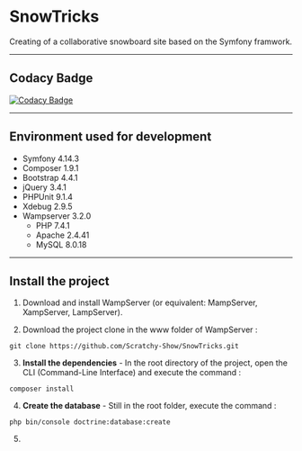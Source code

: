 # SnowTricks

Creating of a collaborative snowboard site based on the Symfony framwork.

------------------------------------------------------------------------------------------------------------------------------------------

## Codacy Badge
[![Codacy Badge](https://api.codacy.com/project/badge/Grade/67bb4f306de2474e8f4e34cafb0fa46b)](https://www.codacy.com/manual/Scratchy-Show/SnowTricks?utm_source=github.com&amp;utm_medium=referral&amp;utm_content=Scratchy-Show/SnowTricks&amp;utm_campaign=Badge_Grade)

------------------------------------------------------------------------------------------------------------------------------------------
## Environment used for development
  * Symfony 4.14.3
  * Composer 1.9.1
  * Bootstrap 4.4.1
  * jQuery 3.4.1
  * PHPUnit 9.1.4
  * Xdebug 2.9.5
  * Wampserver 3.2.0
    - PHP 7.4.1
    - Apache 2.4.41
    - MySQL 8.0.18
    
------------------------------------------------------------------------------------------------------------------------------------------

## Install the project
1. Download and install WampServer (or equivalent: MampServer, XampServer, LampServer).

2. Download the project clone in the www folder of WampServer :
```
git clone https://github.com/Scratchy-Show/SnowTricks.git
```

3. **Install the dependencies** - In the root directory of the project, open the CLI (Command-Line Interface) and execute the command :
```
composer install
```

 4. **Create the database** - Still in the root folder, execute the command :
 ```
php bin/console doctrine:database:create
```

5.

